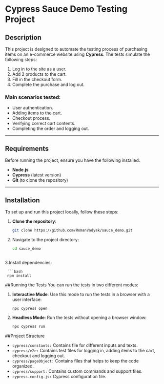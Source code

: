 # Cypress Sauce Demo Testing Project

## Description

This project is designed to automate the testing process of purchasing items on an e-commerce website using **Cypress**. The tests simulate the following steps:

1. Log in to the site as a user.
2. Add 2 products to the cart.
3. Fill in the checkout form.
4. Complete the purchase and log out.

### Main scenarios tested:
- User authentication.
- Adding items to the cart.
- Checkout process.
- Verifying correct cart contents.
- Completing the order and logging out.

---

## Requirements

Before running the project, ensure you have the following installed:

- **Node.js** 
- **Cypress** (latest version)
- **Git** (to clone the repository)

---

## Installation

To set up and run this project locally, follow these steps:

1. **Clone the repository**:

   ```bash
   git clone https://github.com/RomanVadyak/sauce_demo.git
   
2. Navigate to the project directory:
   ```bash
   cd sauce_demo
    
 3.Install dependencies:

     ```bash
     npm install

 ##Running the Tests
You can run the tests in two different modes:

1. **Interactive Mode**:
Use this mode to run the tests in a browser with a user interface:

    ```bash
    npx cypress open
2. **Headless Mode**:
Run the tests without opening a browser window:

    ```bash
    npx cypress run

##Project Structure

- `cypress/constants:` Contains file for different inputs and texts.
- `cypress/e2e:` Contains test files for logging in, adding items to the cart, checkout and logging out.
- `cypress/pageObject:` Contains files that helps to keep the code organized.
- `cypress/support:` Contains custom commands and support files.
- `cypress.config.js:` Cypress configuration file.
